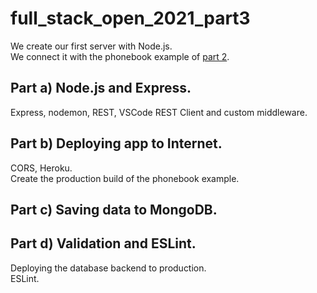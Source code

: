 # full_stack_open_2021_part3
 
We create our first server with Node.js.<br>
We connect it with the phonebook example of [part 2](https://github.com/dajimenezriv/full_stack_open_2021).

## Part a) Node.js and Express.
Express, nodemon, REST, VSCode REST Client and custom middleware.

## Part b) Deploying app to Internet.
CORS, Heroku.<br>
Create the production build of the phonebook example.

## Part c) Saving data to MongoDB.

## Part d) Validation and ESLint.
Deploying the database backend to production.<br>
ESLint.
